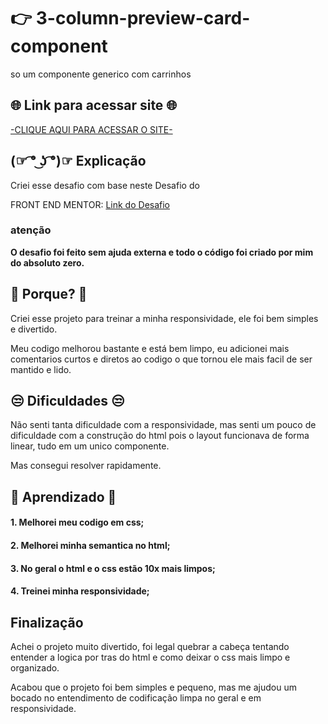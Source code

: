 # 👉 3-column-preview-card-component

so um componente generico com carrinhos

## 🌐 Link para acessar site 🌐

[-CLIQUE AQUI PARA ACESSAR O SITE-](https://matheuzeba.github.io/3-column-preview-card-component/)

## (☞ ͡° ͜ʖ ͡°)☞ Explicação

Criei esse desafio com base neste Desafio do 

FRONT END MENTOR:
[Link do Desafio](https://www.frontendmentor.io/challenges/3column-preview-card-component-pH92eAR2-)

### **atenção**
**O desafio foi feito sem ajuda externa e todo o código foi criado por mim do absoluto zero.**

## 🤔 Porque? 🤔

Criei esse projeto para treinar a minha responsividade, ele foi bem simples e divertido. 

Meu codigo melhorou bastante e está bem limpo, eu adicionei mais comentarios curtos e diretos ao codigo o que tornou ele mais facil de ser mantido e lido.
## 😒 Dificuldades 😒

Não senti tanta dificuldade com a responsividade, mas senti um pouco de dificuldade com a construção do html pois o layout funcionava de forma linear, tudo em um unico componente.

Mas consegui resolver rapidamente.

## 🧐 Aprendizado 🧐

#### 1. Melhorei meu codigo em css;

#### 2. Melhorei minha semantica no html;

#### 3. No geral o html e o css estão 10x mais limpos;

#### 4. Treinei minha responsividade;
## Finalização

Achei o projeto muito divertido, foi legal quebrar a cabeça tentando entender a logica por tras do html e como deixar o css mais limpo e organizado.

Acabou que o projeto foi bem simples e pequeno, mas me ajudou um bocado no entendimento de codificação limpa no geral e em responsividade.


